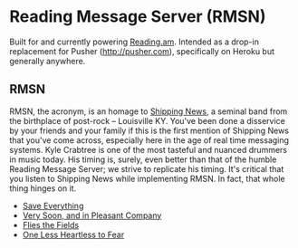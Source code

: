Reading Message Server (RMSN)
=============================
Built for and currently powering [Reading.am](http://reading.am).
Intended as a drop-in replacement for Pusher (http://pusher.com),
specifically on Heroku but generally anywhere.

RMSN
----
RMSN, the acronym, is an homage to [Shipping News](http://www.shippingnews.org),
a seminal band from the birthplace of post-rock – Louisville KY.
You've been done a disservice by your friends and your family if this is the first
mention of Shipping News that you've come across, especially here in the age of
real time messaging systems. Kyle Crabtree is one of the most
tasteful and nuanced drummers in music today. His timing is, surely, even
better than that of the humble Reading Message Server; we strive to replicate his timing.
It's critical that you listen to Shipping News while implementing RMSN.
In fact, that whole thing hinges on it.

* [Save Everything](http://grooveshark.com/#/album/Save+Everything/649951)
* [Very Soon, and in Pleasant Company](http://grooveshark.com/#/album/Very+Soon+And+In+Pleasant+Company/459292)
* [Flies the Fields](http://grooveshark.com/#/album/Flies+The+Fields/248240)
* [One Less Heartless to Fear](http://shippingnews.bandcamp.com/album/one-less-heartless-to-fear)
